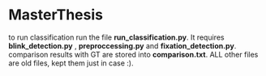 # MasterThesis

to run classification run the file **run_classification.py**. It requires **blink_detection.py** , **preproccessing.py** and  **fixation_detection.py**. comparison results with GT are stored into **comparison.txt**. ALL other files are old files, kept them just in case :). 
